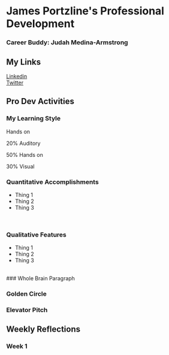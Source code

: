 # James Portzline's Professional Development
### Career Buddy: Judah Medina-Armstrong
## My Links<br>
<a href="https://www.linkedin.com/in/jamesportzline"/>Linkedin</a><br>
<a href="https://twitter.com/JamesPortzline?lang=en"/>Twitter</a>

## Pro Dev Activities

### My Learning Style

Hands on

20% Auditory

50% Hands on

30% Visual

<h3>Quantitative Accomplishments</h3>
<ul>
		<li>Thing 1</li>
		<li>Thing 2</li>
		<li>Thing 3</li>
	</ul>
	<br>
	<h3>Qualitative Features</h3>
	<ul>
		<li>Thing 1</li>
		<li>Thing 2</li>
		<li>Thing 3</li>
	</ul>
	<br>
### Whole Brain Paragraph

### Golden Circle

### Elevator Pitch


## Weekly Reflections

### Week 1

